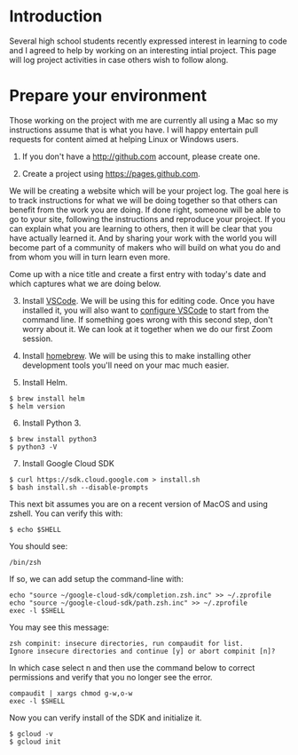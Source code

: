 # Introduction

Several high school students recently expressed interest in learning to code and I agreed to help by working on an interesting intial project. This page will log  project activities in case others wish to follow along.

# Prepare your environment

Those working on the project with me are currently all using a Mac so my instructions assume that is what you have. I will happy entertain pull requests for content aimed at helping Linux or Windows users.

1.  If you don't have a http://github.com account, please create one. 

2. Create a project using https://pages.github.com. 

We will be creating a website which will be your project log. The goal here is to track instructions for what we will be doing together so that others can benefit from the work you are doing. If done right, someone will be able to go to your site, following the instructions and reproduce your project. If you can explain what you are learning to others, then it will be clear that you have actually learned it. And by sharing your work with the world you will become part of a community of makers who will build on what you do and from whom you will in turn learn even more.

Come up with a nice title and create a first entry with today's date and which captures what we are doing below.

3. Install [VSCode](https://code.visualstudio.com).   We will be using this for editing code. Once you have installed it, you will also want to [configure VSCode](https://code.visualstudio.com/docs/setup/mac#_launching-from-the-command-line) to start from the command line. If something goes wrong with this second step, don't worry about it. We can look at it together when we do our first Zoom session.

4. Install [homebrew](https://brew.sh).  We will be using this to make installing other development tools you'll need on your mac much easier.

5. Install Helm. 

```
$ brew install helm
$ helm version
```

6. Install Python 3. 

```
$ brew install python3
$ python3 -V
```
7. Install Google Cloud SDK

```
$ curl https://sdk.cloud.google.com > install.sh
$ bash install.sh --disable-prompts
```
This next bit assumes you are on a recent version of MacOS and using zshell. You can verify this with:
```
$ echo $SHELL
```
You should see:
```
/bin/zsh
```
If so, we can add setup the command-line with:
```
echo "source ~/google-cloud-sdk/completion.zsh.inc" >> ~/.zprofile
echo "source ~/google-cloud-sdk/path.zsh.inc" >> ~/.zprofile
exec -l $SHELL 
```
You may see this message:
```
zsh compinit: insecure directories, run compaudit for list.
Ignore insecure directories and continue [y] or abort compinit [n]?
```
In which case select n and then use the command below to correct permissions and verify that you no longer see the error.
```
compaudit | xargs chmod g-w,o-w
exec -l $SHELL
```
Now you can verify install of the SDK and initialize it.
```
$ gcloud -v
$ gcloud init
```
